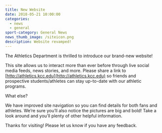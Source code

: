 ```yaml
---
title: New Website
date: 2018-05-21 10:00:00
categories:
  - news
  - general
sport-category: General News
news_thumb_image: /siteicon.png
description: Website revamped!
---
```


The Athletics Department is thrilled to introduce our brand-new website!

This site allows us to interact more than ever before through live social media feeds, news stories, and more. Please share a link to [http://athletics.kcc.edu](http://athletics.kcc.edu) so friends and prospective students/athletes can stay up-to-date with our athletic programs.

What else?

We have improved site navigation so you can find details for both fans and athletes. We’re sure you’ll also notice the pictures are big and bold! Take a look around and you’ll plenty of other helpful information.

Thanks for visiting! Please let us know if you have any feedback.